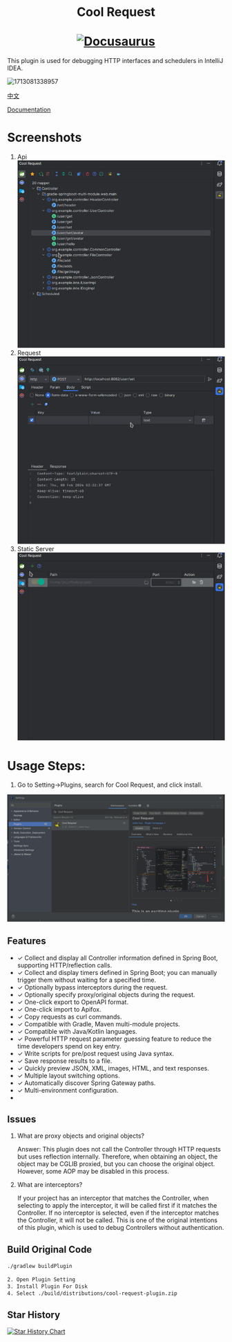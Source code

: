 <div align="center">
  <h1 align="center">
    Cool Request
    <br />
    <br />
    <a href="https://coolrequest.dev">
      <img src="https://plugin.houxinlin.com/img/logo.svg" alt="Docusaurus">
    </a>
  </h1>
</div>

This plugin is used for debugging HTTP interfaces and schedulers in IntelliJ IDEA.

![1713081338957](https://github.com/houxinlin/cool-request/assets/38684327/ed2fbfb7-4fdc-4e76-9f1d-db19c3a3e30a)

[中文](README.zh.md)

[Documentation](https://coolrequest.dev)
# Screenshots
1. Api
   ![img.png](doc/spring-page.png)
2. Request
   ![img.png](doc/request-page.png)
3. Static Server
  ![img.png](doc/static-servre-page.png)


# Usage Steps:
1. Go to Setting->Plugins, search for Cool Request, and click install.

![img.png](doc/install.png)

## Features
- ✓️ Collect and display all Controller information defined in Spring Boot, supporting HTTP/reflection calls.
- ✓ Collect and display timers defined in Spring Boot; you can manually trigger them without waiting for a specified time.
- ✓ Optionally bypass interceptors during the request.
- ✓ Optionally specify proxy/original objects during the request.
- ✓ One-click export to OpenAPI format.
- ✓ One-click import to Apifox.
- ✓ Copy requests as curl commands.
- ✓ Compatible with Gradle, Maven multi-module projects.
- ✓ Compatible with Java/Kotlin languages.
- ✓ Powerful HTTP request parameter guessing feature to reduce the time developers spend on key entry.
- ✓ Write scripts for pre/post request using Java syntax.
- ✓ Save response results to a file.
- ✓ Quickly preview JSON, XML, images, HTML, and text responses.
- ✓ Multiple layout switching options.
- ✓ Automatically discover Spring Gateway paths.
- ✓ Multi-environment configuration.
-
## Issues

1. What are proxy objects and original objects?

   Answer: This plugin does not call the Controller through HTTP requests but uses reflection internally. Therefore, when obtaining an object, the object may be CGLIB proxied, but you can choose the original object. However, some AOP may be disabled in this process.

2. What are interceptors?

   If your project has an interceptor that matches the Controller, when selecting to apply the interceptor, it will be called first if it matches the Controller. If no interceptor is selected, even if the interceptor matches the Controller, it will not be called. This is one of the original intentions of this plugin, which is used to debug Controllers without authentication.

## Build Original Code

```cmd
./gradlew buildPlugin
```
```
2. Open Plugin Setting
3. Install Plugin For Disk
4. Select ./build/distributions/cool-request-plugin.zip

```

## Star History

[![Star History Chart](https://api.star-history.com/svg?repos=houxinlin/cool-request&type=Date)](https://star-history.com/#houxinlin/cool-request&Date)

